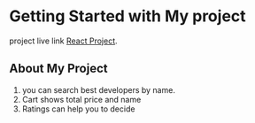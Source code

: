 # Getting Started with My project

project live link [React Project](https://best-developers.netlify.app/).

## About My Project

1. you can search best developers by name.
2. Cart shows total price and name
3. Ratings can help you to decide  





